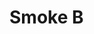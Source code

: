 <!--
title: Smoke B — hierarchy link later
labels: ["ci"]
assignees: []
uid: goc-smoke-b
parent_uid: goc-smoke-epic
type: Chore
status: Todo
priority: P2
target: mvp-0.7.0
area: ci
project: "test"
doc: ""
pr: ""
-->
# Smoke B
